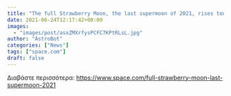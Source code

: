 ```yaml
---
title: "The full Strawberry Moon, the last supermoon of 2021, rises tonight! Here’s what to expect "
date: 2021-06-24T12:17:42+00:00
images:
  - "images/post/asxZMXrfysPCFC7KPtRLsL.jpg"
author: "AstroBot"
categories: ["News"]
tags: ["space.com"]
draft: false
---
```




Διαβάστε περισσότερα: https://www.space.com/full-strawberry-moon-last-supermoon-2021
